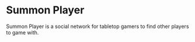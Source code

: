 # Summon Player

Summon Player is a social network for tabletop gamers to find other
players to game with.